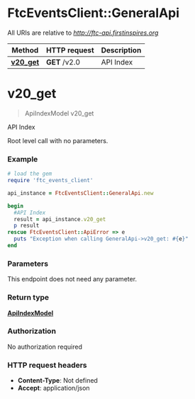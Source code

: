 # FtcEventsClient::GeneralApi

All URIs are relative to *http://ftc-api.firstinspires.org*

Method | HTTP request | Description
------------- | ------------- | -------------
[**v20_get**](GeneralApi.md#v20_get) | **GET** /v2.0 | API Index

# **v20_get**
> ApiIndexModel v20_get

API Index

Root level call with no parameters.

### Example
```ruby
# load the gem
require 'ftc_events_client'

api_instance = FtcEventsClient::GeneralApi.new

begin
  #API Index
  result = api_instance.v20_get
  p result
rescue FtcEventsClient::ApiError => e
  puts "Exception when calling GeneralApi->v20_get: #{e}"
end
```

### Parameters
This endpoint does not need any parameter.

### Return type

[**ApiIndexModel**](ApiIndexModel.md)

### Authorization

No authorization required

### HTTP request headers

 - **Content-Type**: Not defined
 - **Accept**: application/json



